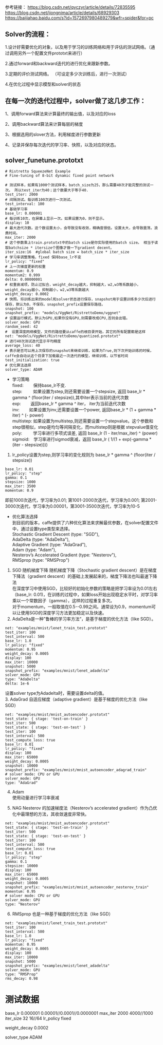 参考链接：
https://blog.csdn.net/qyczyr/article/details/72835595  
https://blog.csdn.net/jiongnima/article/details/68929303   
https://baijiahao.baidu.com/s?id=1572697980489279&wfr=spider&for=pc  



## Solver的流程：

1.设计好需要优化的对象，以及用于学习的训练网络和用于评估的测试网络。（通过调用另外一个配置文件prototxt来进行）

2.通过forward和backward迭代的进行优化来跟新参数。

3.定期的评价测试网络。 （可设定多少次训练后，进行一次测试）

4.在优化过程中显示模型和solver的状态

## 在每一次的迭代过程中，solver做了这几步工作：

1、调用forward算法来计算最终的输出值，以及对应的loss

2、调用backward算法来计算每层的梯度

3、根据选用的slover方法，利用梯度进行参数更新

4、记录并保存每次迭代的学习率、快照，以及对应的状态。
## solver_funetune.prototxt
```
# Ristretto SqueezeNet Example
# Fine-tuning of 8-bit dynamic fixed point network

# 测试样本，如果有1000个测试样本，batch_size为25，那么需要40次才能完整的测试一次。 所以test_iter为40；这个数要大于等于40.
test_iter: 2000
# 间隔测试。每训练100次进行一次测试。
test_interval: 100
# 基础学习率
base_lr: 0.000001
# 每训练10次，在屏幕上显示一次。如果设置为0，则不显示。
display: 10
# 最大迭代次数。这个数设置太小，会导致没有收敛，精确度很低。设置太大，会导致震荡，浪费时间。
max_iter: 2000
# 这个参数乘上train.prototxt中的batch size是你实际使用的batch size。 相当于读取batchsize * itersize个图像才做一下gradient decent。
iter_size:16  #global batch size = batch_size * iter_size
# 学习率调整策略，fixed 保持base_lr不变
lr_policy: "fixed"
# 上一次梯度更新的权重
momentum: 0.9
momentum2: 0.999
delta: 0.00000001
# 权重衰减项，防止过拟合，weight_decay越大，抑制越大，w2,w3等系数越小，weight_decay越小，抑制越小，w2,w3等系数越大 
weight_decay: 0.0002
# 快照。将训练出来的model和solver状态进行保存，snapshot用于设置训练多少次后进行保存，默认为0，不保存。snapshot_prefix设置保存路径。
snapshot: 100
snapshot_prefix: "models/VggNet/RistrettoDemo/vggnet"
# 设置运行模式。默认为GPU,如果你没有GPU,则需要改成CPU,否则会出错。
solver_mode: GPU
random_seed: 42
#  设置深度网络模型，文件的路径要从caffe的根目录开始，其它的所有配置都是这样
net: "models/VggNet/RistrettoDemo/quantized.prototxt"
# 进行40次测试迭代显示平均精度
average_loss: 40
# 表示是否可以用上次保存的snapshot来继续训练，如果为True,则下次开始训练的时候，caffe会自动从这个目录下加载最近一次迭代的模型，继续训练，以节省时间
test_initialization: true
# 优化算法选择
solver_type: ADAM
```
- 学习策略  
fixed:　　 保持base_lr不变.  
step: 　　 如果设置为step,则还需要设置一个stepsize,  返回 base_lr * gamma ^ (floor(iter / stepsize)),其中iter表示当前的迭代次数  
exp:   　　返回base_lr * gamma ^ iter， iter为当前迭代次数  
inv:　　    如果设置为inv,还需要设置一个power, 返回base_lr * (1 + gamma * iter) ^ (- power)  
multistep: 如果设置为multistep,则还需要设置一个stepvalue。这个参数和step很相似，step是均匀等间隔变化，而multistep则是根据                                   stepvalue值变化  
poly: 　　  学习率进行多项式误差, 返回 base_lr (1 - iter/max_iter) ^ (power)  
sigmoid:　学习率进行sigmod衰减，返回 base_lr ( 1/(1 + exp(-gamma * (iter - stepsize))))   
1. lr_policy设置为step,则学习率的变化规则为 base_lr * gamma ^ (floor(iter / stepsize))
```
base_lr: 0.01 
lr_policy: "step"
gamma: 0.1   
stepsize: 1000  
max_iter: 3500 
momentum: 0.9
```
即前1000次迭代，学习率为0.01; 第1001-2000次迭代，学习率为0.001; 第2001-3000次迭代，学习率为0.00001，第3001-3500次迭代，学习率为10-5  



- 优化算法选择  
到目前的版本，caffe提供了六种优化算法来求解最优参数，在solver配置文件中，通过设置type类型来选择。  
Stochastic Gradient Descent (type: "SGD"),  
AdaDelta (type: "AdaDelta"),  
Adaptive Gradient (type: "AdaGrad"),  
Adam (type: "Adam"),   
Nesterov’s Accelerated Gradient (type: "Nesterov"),  
RMSprop (type: "RMSProp")    

1. SGD 随机梯度下降
   随机梯度下降（Stochastic gradient descent）是在梯度下降法（gradient descent）的基础上发展起来的，梯度下降法也叫最速下降法    
   在深度学习中使用SGD，比较好的初始化参数的策略是把学习率设为0.01左右（base_lr: 0.01)，在训练的过程中，如果loss开始出现稳定水平时，对学习率乘以一个常数因子（gamma），这样的过程重复多次。  
   对于momentum，一般取值在0.5--0.99之间。通常设为0.9，momentum可以让使用SGD的深度学习方法更加稳定以及快速。
2. AdaDelta是一种”鲁棒的学习率方法“，是基于梯度的优化方法（like SGD）。  
```
net: "examples/mnist/lenet_train_test.prototxt"
test_iter: 100
test_interval: 500
base_lr: 1.0
lr_policy: "fixed"
momentum: 0.95
weight_decay: 0.0005
display: 100
max_iter: 10000
snapshot: 5000
snapshot_prefix: "examples/mnist/lenet_adadelta"
solver_mode: GPU
type: "AdaDelta"
delta: 1e-6
```
设置solver type为Adadelta时，需要设置delta的值。  
3. AdaGrad 自适应梯度（adaptive gradient）是基于梯度的优化方法（like SGD）  
```
net: "examples/mnist/mnist_autoencoder.prototxt"
test_state: { stage: 'test-on-train' }
test_iter: 500
test_state: { stage: 'test-on-test' }
test_iter: 100
test_interval: 500
test_compute_loss: true
base_lr: 0.01
lr_policy: "fixed"
display: 100
max_iter: 65000
weight_decay: 0.0005
snapshot: 10000
snapshot_prefix: "examples/mnist/mnist_autoencoder_adagrad_train"
# solver mode: CPU or GPU
solver_mode: GPU
type: "AdaGrad"
```

4. Adam   
使用动量进行学习率衰减

5. NAG Nesterov 的加速梯度法（Nesterov’s accelerated gradient）作为凸优化中最理想的方法，其收敛速度非常快。  
```
net: "examples/mnist/mnist_autoencoder.prototxt"
test_state: { stage: 'test-on-train' }
test_iter: 500
test_state: { stage: 'test-on-test' }
test_iter: 100
test_interval: 500
test_compute_loss: true
base_lr: 0.01
lr_policy: "step"
gamma: 0.1
stepsize: 10000
display: 100
max_iter: 65000
weight_decay: 0.0005
snapshot: 10000
snapshot_prefix: "examples/mnist/mnist_autoencoder_nesterov_train"
momentum: 0.95
# solver mode: CPU or GPU
solver_mode: GPU
type: "Nesterov"
```
6. RMSprop  也是一种基于梯度的优化方法（like SGD）  
```
net: "examples/mnist/lenet_train_test.prototxt"
test_iter: 100
test_interval: 500
base_lr: 1.0
lr_policy: "fixed"
momentum: 0.95
weight_decay: 0.0005
display: 100
max_iter: 10000
snapshot: 5000
snapshot_prefix: "examples/mnist/lenet_adadelta"
solver_mode: GPU
type: "RMSProp"
rms_decay: 0.98
```

# 测试数据
base_lr
0.000001
0.00001//0.0001//0.0000001
max_iter
2000
4000//1000
iter_size
32
16//64
lr_policy
fixed

weight_decay
0.0002

solver_type
ADAM


